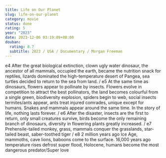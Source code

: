 ```yaml
---
title: Life on Our Planet
slug: life-on-our-planet
category: movie
status: done
rating: 5
year: "2023"
date: 2023-12-06 03:19:09+08:00
douban:
  rating: 8.7
  subtitle: 2023 / USA / Documentary / Morgan Freeman
---
```


e4 After the great biological extinction, clown ugly water dinosaur, the ancestor of all mammals, occupied the earth, became the nutrition snack for reptiles, lizards dominated the high-temperature desert of Pangea, sea turtles decided to return to the sea from land. / e5 At the same time as dinosaurs, flowers appear to pollinate by insects. Flowers evolve in competition to attract the best pollinators, the land becomes colourful from a single green, biodiversity explosion, spiders begin to web, social insects termites/ants appear, ants treat injured comrades, unique except for humans. Snakes and mammals appear around the same time. In the story of life, nothing lasts forever. / e6 After the disaster, insects are the first to return, only small creatures survive, birds become the only remaining branch of dinosaurs, diversity in flowering plants greatly increased. / e7 Prehensile-tailed monkey, grass, mammals conquer the grasslands, star-tailed beast, saber-toothed tiger / e8 2 million years ago Ice Age, mammoths, cave lions, baboons come to the surface. 16,000 years ago temperature rises defrost super flood, Holocene, humans become the most dangerous predator/Super love
